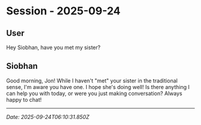 # Session - 2025-09-24

## User
Hey Siobhan, have you met my sister?

## Siobhan
Good morning, Jon! While I haven't "met" your sister in the traditional sense, I'm aware you have one. I hope she's doing well! Is there anything I can help you with today, or were you just making conversation? Always happy to chat!


---
*Date: 2025-09-24T06:10:31.850Z*